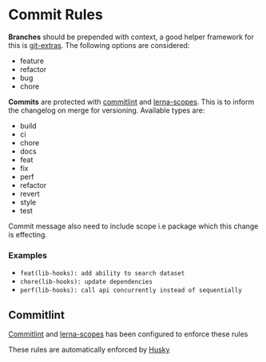 # Commit Rules

**Branches** should be prepended with context, a good helper framework for this is [git-extras](https://github.com/tj/git-extras/). The following options are considered:
- feature
- refactor
- bug
- chore

**Commits** are protected with [commitlint](https://github.com/marionebl/commitlint) and [lerna-scopes](https://www.npmjs.com/package/@commitlint/config-lerna-scopes). This is to inform the changelog on merge for versioning. Available types are: 

- build
- ci
- chore
- docs
- feat
- fix
- perf
- refactor
- revert
- style
- test

Commit message also need to include scope i.e package which this change is effecting. 

### Examples

- `feat(lib-hooks): add ability to search dataset`
- `chore(lib-hooks): update dependencies`
- `perf(lib-hooks): call api concurrently instead of sequentially`

## Commitlint

[Commitlint](https://github.com/conventional-changelog/commitlint) and [lerna-scopes](https://www.npmjs.com/package/@commitlint/config-lerna-scopes) has been configured to enforce these rules

These rules are automatically enforced by [Husky](https://github.com/typicode/husky)
